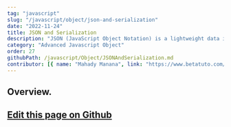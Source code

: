```yaml
---
tag: "javascript"
slug: "/javascript/object/json-and-serialization"
date: "2022-11-24"
title: JSON and Serialization
description: "JSON (JavaScript Object Notation) is a lightweight data interchange format that is easy for humans to read and write, and easy for machines to parse and generate."
category: "Advanced Javascript Object"
order: 27
githubPath: /javascript/Object/JSONAndSerialization.md
contributor: [{ name: "Mahady Manana", link: "https://www.betatuto.com/" }]
---
```



## Overview.

## <a href="https://github.com/mahady-manana/betatuto-docs/tree/main/docs/javascript/Object/JSONAndSerialization.md}" target="_blank">Edit this page on Github</a>

